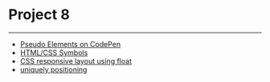 # Project 8
---
- [Pseudo Elements on CodePen](https://codepen.io/behshad/pen/bGRVJZp)
- [HTML/CSS Symbols](https://www.toptal.com/designers/htmlarrows/symbols/)
- [CSS responsive layout using float](https://codepen.io/behshad/pen/OBxrMz)
- [uniquely positioning](https://codepen.io/behshad/pen/KGrxMx)